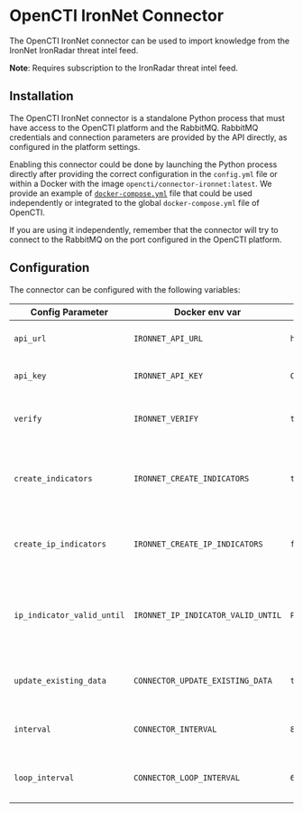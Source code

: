 # OpenCTI IronNet Connector

The OpenCTI IronNet connector can be used to import knowledge from the IronNet IronRadar threat intel feed.

**Note**: Requires subscription to the IronRadar threat intel feed.

## Installation

The OpenCTI IronNet connector is a standalone Python process that must have access
to the OpenCTI platform and the RabbitMQ. RabbitMQ credentials and connection parameters
are provided by the API directly, as configured in the platform settings.

Enabling this connector could be done by launching the Python process directly after
providing the correct configuration in the `config.yml` file or within a Docker with
the image `opencti/connector-ironnet:latest`. We provide an example of
[`docker-compose.yml`](docker-compose.yml) file that could be used independently or
integrated to the global `docker-compose.yml` file of OpenCTI.

If you are using it independently, remember that the connector will try to connect to
the RabbitMQ on the port configured in the OpenCTI platform.

## Configuration

The connector can be configured with the following variables:

| Config Parameter           | Docker env var                     | Default                                          | Description                                                    |
|----------------------------|------------------------------------|--------------------------------------------------|----------------------------------------------------------------|
| `api_url`                  | `IRONNET_API_URL`                  | `https://api.threatanalysis.io/prod/all/1d/json` | The URL for the IronNet APIs.                                  |
| `api_key`                  | `IRONNET_API_KEY`                  | `ChangeMe`                                       | The IronNet API client secret.                                 |
| `verify`                   | `IRONNET_VERIFY`                   | `true`                                           | Verify SSL connections to the IronNet API.                     |
| `create_indicators`        | `IRONNET_CREATE_INDICATORS`        | `true`                                           | If true then indicators will be created from the data.         |
| `create_ip_indicators`     | `IRONNET_CREATE_IP_INDICATORS`     | `false`                                          | If true then IP based indicators will also be created.         |
| `ip_indicator_valid_until` | `IRONNET_IP_INDICATOR_VALID_UNTIL` | `P90D`                                           | ISO8601 time-delta for how long IP indicators should be valid. |
| `update_existing_data`     | `CONNECTOR_UPDATE_EXISTING_DATA`   | `true`                                           | Update existing data bundle flag.                              |
| `interval`                 | `CONNECTOR_INTERVAL`               | `86400`                                          | Interval in minutes between runs.                              |
| `loop_interval`            | `CONNECTOR_LOOP_INTERVAL`          | `600`                                            | Interval in minutes between loops.                             |

